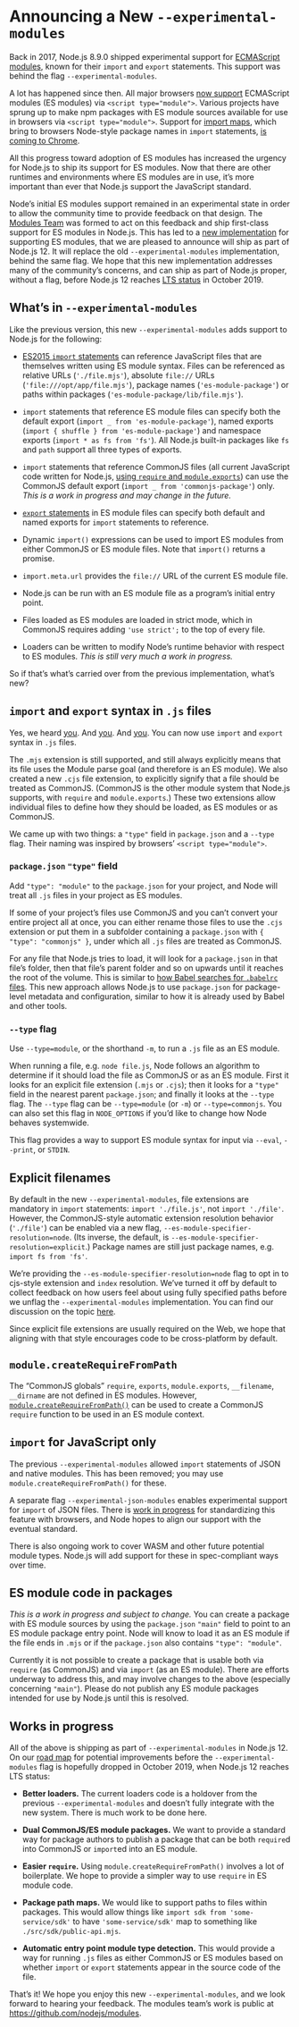 # Announcing a New `--experimental-modules`

Back in 2017, Node.js 8.9.0 shipped experimental support for [ECMAScript modules](https://hacks.mozilla.org/2018/03/es-modules-a-cartoon-deep-dive/), known for their `import` and `export` statements. This support was behind the flag `--experimental-modules`.

A lot has happened since then. All major browsers [now support](https://caniuse.com/#feat=es6-module) ECMAScript modules (ES modules) via `<script type="module">`. Various projects have sprung up to make npm packages with ES module sources available for use in browsers via `<script type="module">`. Support for [import maps](https://github.com/WICG/import-maps), which bring to browsers Node-style package names in `import` statements, [is coming to Chrome](https://groups.google.com/a/chromium.org/forum/#!msg/blink-dev/qYeQFqgFOyA/rXJapjMaEAAJ).

All this progress toward adoption of ES modules has increased the urgency for Node.js to ship its support for ES modules. Now that there are other runtimes and environments where ES modules are in use, it’s more important than ever that Node.js support the JavaScript standard.

Node’s initial ES modules support remained in an experimental state in order to allow the community time to provide feedback on that design. The [Modules Team](https://github.com/nodejs/modules) was formed to act on this feedback and ship first-class support for ES modules in Node.js. This has led to a [new implementation](https://github.com/nodejs/ecmascript-modules) for supporting ES modules, that we are pleased to announce will ship as part of Node.js 12. It will replace the old `--experimental-modules` implementation, behind the same flag. We hope that this new implementation addresses many of the community’s concerns, and can ship as part of Node.js proper, without a flag, before Node.js 12 reaches [LTS status](https://nodejs.org/en/about/releases/) in October 2019.

## What’s in `--experimental-modules`

Like the previous version, this new `--experimental-modules` adds support to Node.js for the following:

- [ES2015 `import` statements](https://developer.mozilla.org/en-US/docs/Web/JavaScript/Reference/Statements/import) can reference JavaScript files that are themselves written using ES module syntax. Files can be referenced as relative URLs (`'./file.mjs'`), absolute `file://` URLs (`'file:///opt/app/file.mjs'`), package names (`'es-module-package'`) or paths within packages (`'es-module-package/lib/file.mjs'`).

- `import` statements that reference ES module files can specify both the default export (`import _ from 'es-module-package'`), named exports (`import { shuffle } from 'es-module-package'`) and namespace exports (`import * as fs from 'fs'`). All Node.js built-in packages like `fs` and `path` support all three types of exports.

- `import` statements that reference CommonJS files (all current JavaScript code written for Node.js, [using `require` and `module.exports`](https://nodejs.org/api/modules.html)) can use the CommonJS default export (`import _ from 'commonjs-package'`) only. _This is a work in progress and may change in the future._

- [`export` statements](https://developer.mozilla.org/en-US/docs/Web/JavaScript/Reference/Statements/export) in ES module files can specify both default and named exports for `import` statements to reference.

- Dynamic `import()` expressions can be used to import ES modules from either CommonJS or ES module files. Note that `import()` returns a promise.

- `import.meta.url` provides the `file://` URL of the current ES module file.

- Node.js can be run with an ES module file as a program’s initial entry point.

- Files loaded as ES modules are loaded in strict mode, which in CommonJS requires adding `'use strict';` to the top of every file.

- Loaders can be written to modify Node’s runtime behavior with respect to ES modules. _This is still very much a work in progress._

So if that’s what’s carried over from the previous implementation, what’s new?

## `import` and `export` syntax in `.js` files

Yes, we heard [you](https://github.com/dherman/defense-of-dot-js/blob/master/proposal.md). And [you](https://gist.github.com/ceejbot/b49f8789b2ab6b09548ccb72813a1054). And [you](https://twitter.com/maybekatz/status/1062473765865512961). You can now use `import` and `export` syntax in `.js` files.

The `.mjs` extension is still supported, and still always explicitly means that its file uses the Module parse goal (and therefore is an ES module). We also created a new `.cjs` file extension, to explicitly signify that a file should be treated as CommonJS. (CommonJS is the other module system that Node.js supports, with `require` and `module.exports`.) These two extensions allow individual files to define how they should be loaded, as ES modules or as CommonJS.

We came up with two things: a `"type"` field in `package.json` and a `--type` flag. Their naming was inspired by browsers’ `<script type="module">`.

### `package.json` `"type"` field

Add `"type": "module"` to the `package.json` for your project, and Node will treat all `.js` files in your project as ES modules.

If some of your project’s files use CommonJS and you can’t convert your entire project all at once, you can either rename those files to use the `.cjs` extension or put them in a subfolder containing a `package.json` with `{ "type": "commonjs" }`, under which all `.js` files are treated as CommonJS.

For any file that Node.js tries to load, it will look for a `package.json` in that file’s folder, then that file’s parent folder and so on upwards until it reaches the root of the volume. This is similar to [how Babel searches for `.babelrc` files](https://babeljs.io/docs/en/config-files#file-relative-configuration). This new approach allows Node.js to use `package.json` for package-level metadata and configuration, similar to how it is already used by Babel and other tools.

### `--type` flag

Use `--type=module`, or the shorthand `-m`, to run a `.js` file as an ES module.

When running a file, e.g. `node file.js`, Node follows an algorithm to determine if it should load the file as CommonJS or as an ES module. First it looks for an explicit file extension (`.mjs` or `.cjs`); then it looks for a `"type"` field in the nearest parent `package.json`; and finally it looks at the `--type` flag. The `--type` flag can be `--type=module` (or `-m`) or `--type=commonjs`. You can also set this flag in `NODE_OPTIONS` if you’d like to change how Node behaves systemwide.

This flag provides a way to support ES module syntax for input via `--eval`, `--print`, or `STDIN`.

## Explicit filenames

By default in the new `--experimental-modules`, file extensions are mandatory in `import` statements: `import './file.js'`, not `import './file'`. However, the CommonJS-style automatic extension resolution behavior (`'./file'`) can be enabled via a new flag, `--es-module-specifier-resolution=node`. (Its inverse, the default, is `--es-module-specifier-resolution=explicit`.) Package names are still just package names, e.g. `import fs from 'fs'`.

We’re providing the `--es-module-specifier-resolution=node` flag to opt in to cjs-style extension and `index` resolution. We’ve turned it off by default to collect feedback on how users feel about using fully specified paths before we unflag the `--experimental-modules` implementation. You can find our discussion on the topic [here](https://github.com/nodejs/modules/issues/268).

Since explicit file extensions are usually required on the Web, we hope that aligning with that style encourages code to be cross-platform by default.

## `module.createRequireFromPath`

The “CommonJS globals” `require`, `exports`, `module.exports`, `__filename`, `__dirname` are not defined in ES modules. However, [`module.createRequireFromPath()`](https://nodejs.org/api/modules.html#modules_module_createrequirefrompath_filename) can be used to create a CommonJS `require` function to be used in an ES module context.

## `import` for JavaScript only

The previous `--experimental-modules` allowed `import` statements of JSON and native modules. This has been removed; you may use `module.createRequireFromPath()` for these.

A separate flag `--experimental-json-modules` enables experimental support for `import` of JSON files. There is [work in progress](https://github.com/whatwg/html/issues/4315) for standardizing this feature with browsers, and Node hopes to align our support with the eventual standard.

There is also ongoing work to cover WASM and other future potential module types. Node.js will add support for these in spec-compliant ways over time.

## ES module code in packages

_This is a work in progress and subject to change._ You can create a package with ES module sources by using the `package.json` `"main"` field to point to an ES module package entry point. Node will know to load it as an ES module if the file ends in `.mjs` or if the `package.json` also contains `"type": "module"`.

Currently it is not possible to create a package that is usable both via `require` (as CommonJS) and via `import` (as an ES module). There are efforts underway to address this, and may involve changes to the above (especially concerning `"main"`). Please do not publish any ES module packages intended for use by Node.js until this is resolved.

## Works in progress

All of the above is shipping as part of `--experimental-modules` in Node.js 12. On our [road map](https://github.com/nodejs/modules/blob/master/doc/plan-for-new-modules-implementation.md) for potential improvements before the `--experimental-modules` flag is hopefully dropped in October 2019, when Node.js 12 reaches LTS status:

- **Better loaders.** The current loaders code is a holdover from the previous `--experimental-modules` and doesn’t fully integrate with the new system. There is much work to be done here.

- **Dual CommonJS/ES module packages.** We want to provide a standard way for package authors to publish a package that can be both `require`d into CommonJS or `import`ed into an ES module.

- **Easier `require`.** Using `module.createRequireFromPath()` involves a lot of boilerplate. We hope to provide a simpler way to use `require` in ES module code.

- **Package path maps.** We would like to support paths to files within packages. This would allow things like `import sdk from 'some-service/sdk'` to have `'some-service/sdk'` map to something like `./src/sdk/public-api.mjs`.

- **Automatic entry point module type detection.** This would provide a way for running `.js` files as either CommonJS or ES modules based on whether `import` or `export` statements appear in the source code of the file.

That’s it! We hope you enjoy this new `--experimental-modules`, and we look forward to hearing your feedback. The modules team’s work is public at https://github.com/nodejs/modules.
